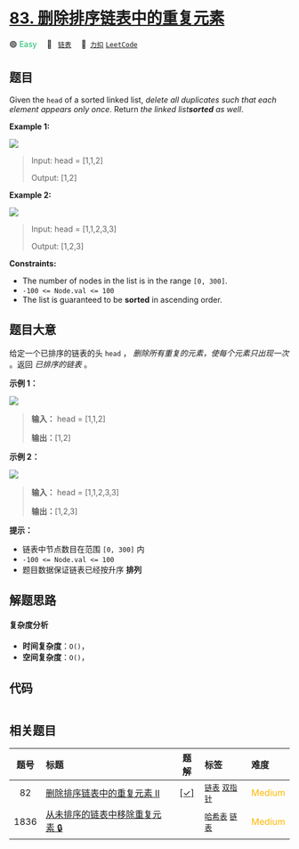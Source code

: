 # [83. 删除排序链表中的重复元素](https://2xiao.github.io/leetcode-js/problem/0083.html)

🟢 <font color=#15bd66>Easy</font>&emsp; 🔖&ensp; [`链表`](/tag/linked-list.md)&emsp; 🔗&ensp;[`力扣`](https://leetcode.cn/problems/remove-duplicates-from-sorted-list) [`LeetCode`](https://leetcode.com/problems/remove-duplicates-from-sorted-list)

## 题目

Given the `head` of a sorted linked list, _delete all duplicates such that
each element appears only once_. Return _the linked list**sorted** as well_.



**Example 1:**

![](https://assets.leetcode.com/uploads/2021/01/04/list1.jpg)

> Input: head = [1,1,2]
> 
> Output: [1,2]

**Example 2:**

![](https://assets.leetcode.com/uploads/2021/01/04/list2.jpg)

> Input: head = [1,1,2,3,3]
> 
> Output: [1,2,3]

**Constraints:**

  * The number of nodes in the list is in the range `[0, 300]`.
  * `-100 <= Node.val <= 100`
  * The list is guaranteed to be **sorted** in ascending order.


## 题目大意

给定一个已排序的链表的头 `head` ， _删除所有重复的元素，使每个元素只出现一次_  。返回 _已排序的链表_  。



**示例 1：**

![](https://assets.leetcode.com/uploads/2021/01/04/list1.jpg)

> 
> 
> 
> 
> 
> **输入：** head = [1,1,2]
> 
> **输出：**[1,2]
> 
> 

**示例 2：**

![](https://assets.leetcode.com/uploads/2021/01/04/list2.jpg)

> 
> 
> 
> 
> 
> **输入：** head = [1,1,2,3,3]
> 
> **输出：**[1,2,3]
> 
> 



**提示：**

  * 链表中节点数目在范围 `[0, 300]` 内
  * `-100 <= Node.val <= 100`
  * 题目数据保证链表已经按升序 **排列**


## 解题思路

#### 复杂度分析

- **时间复杂度**：`O()`，
- **空间复杂度**：`O()`，

## 代码

```javascript

```

## 相关题目

<!-- prettier-ignore -->
| 题号 | 标题 | 题解 | 标签 | 难度 |
| :------: | :------ | :------: | :------ | :------ |
| 82 | [删除排序链表中的重复元素 II](https://leetcode.com/problems/remove-duplicates-from-sorted-list-ii) | [[✓]](/problem/0082.md) |  [`链表`](/tag/linked-list.md) [`双指针`](/tag/two-pointers.md) | <font color=#ffb800>Medium</font> |
| 1836 | [从未排序的链表中移除重复元素 🔒](https://leetcode.com/problems/remove-duplicates-from-an-unsorted-linked-list) |  |  [`哈希表`](/tag/hash-table.md) [`链表`](/tag/linked-list.md) | <font color=#ffb800>Medium</font> |
